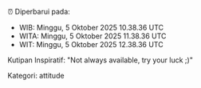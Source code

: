 ⏰ Diperbarui pada:
- WIB: Minggu, 5 Oktober 2025 10.38.36 UTC
- WITA: Minggu, 5 Oktober 2025 11.38.36 UTC
- WIT: Minggu, 5 Oktober 2025 12.38.36 UTC

Kutipan Inspiratif:
"Not always available, try your luck ;)"


Kategori: attitude

